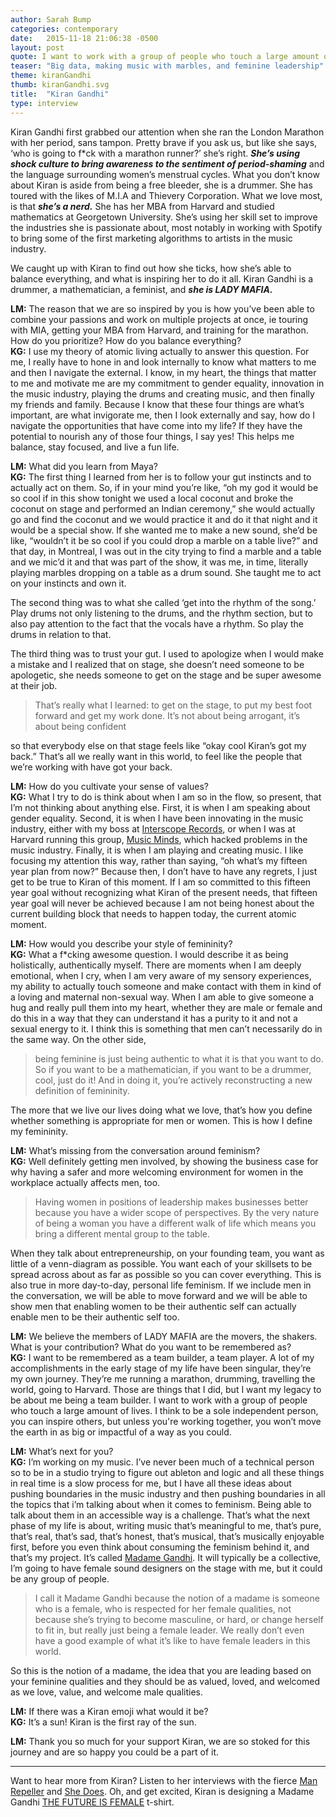 ```yaml
---
author: Sarah Bump
categories: contemporary
date:   2015-11-18 21:06:38 -0500
layout: post
quote: I want to work with a group of people who touch a large amount of lives. I think to be a sole independent person, you can inspire others, but unless you’re working together, you won’t move the earth in as big or impactful of a way as you could.
teaser: "Big data, making music with marbles, and feminine leadership"
theme: kiranGandhi
thumb: kiranGandhi.svg
title:  "Kiran Gandhi"
type: interview
---
```



Kiran Gandhi first grabbed our attention when she ran the London Marathon with her period, sans tampon. Pretty brave if you ask us, but like she says, ‘who is going to f*ck with a marathon runner?’ she’s right. **_She’s using shock culture to bring awareness to the sentiment of period-shaming_** and the language surrounding women’s menstrual cycles. What you don’t know about Kiran is aside from being a free bleeder, she is a drummer. She has toured with the likes of M.I.A and Thievery Corporation. What we love most, is that **_she’s a nerd._** She has her MBA from Harvard and studied mathematics at Georgetown University. She’s using her skill set to improve the industries she is passionate about, most notably in working with Spotify to bring some of the first marketing algorithms to artists in the music industry.

We caught up with Kiran to find out how she ticks, how she’s able to balance everything, and what is inspiring her to do it all. Kiran Gandhi is a drummer, a mathematician, a feminist, and **_she is LADY MAFIA._**

**LM:** The reason that we are so inspired by you is how you’ve been able to combine your passions and work on multiple projects at once, ie touring with MIA, getting your MBA from Harvard, and training for the marathon. How do you prioritize? How do you balance everything? <br>
**KG:** I use my theory of atomic living actually to answer this question. For me, I really have to hone in and look internally to know what matters to me and then I navigate the external. I know, in my heart, the things that matter to me and motivate me are my commitment to gender equality, innovation in the music industry, playing the drums and creating music, and then finally my friends and family.  Because I know that these four things are what’s important, are what invigorate me, then I look externally and say, how do I navigate the opportunities that have come into my life? If they have the potential to nourish any of those four things, I say yes! This helps me balance, stay focused, and live a fun life.

**LM:** What did you learn from Maya? <br>
**KG:** The first thing I learned from her is to follow your gut instincts and to actually act on them. So, if in your mind you’re like, “oh my god it would be so cool if in this show tonight we used a local coconut and broke the coconut on stage and performed an Indian ceremony,” she would actually go and find the coconut and we would practice it and do it that night and it would be a special show. If she wanted me to make a new sound, she’d be like, “wouldn’t it be so cool if you could drop a marble on a table live?” and that day, in Montreal, I was out in the city trying to find a marble and a table and we mic’d it and that was part of the show, it was me, in time, literally playing marbles dropping on a table as a drum sound. She taught me to act on your instincts and own it.

The second thing was to what she called ‘get into the rhythm of the song.’ Play drums not only listening to the drums, and the rhythm section, but to also pay attention to the fact that the vocals have a rhythm. So play the drums in relation to that.

The third thing was to trust your gut. I used to apologize when I would make a mistake and I realized that on stage, she doesn’t need someone to be apologetic, she needs someone to get on the stage and be super awesome at their job.

> That’s really what I learned: to get on the stage, to put my best foot forward and get my work done. It’s not about being arrogant, it’s about being confident

so that everybody else on that stage feels like “okay cool Kiran’s got my back.” That’s all we really want in this world, to feel like the people that we’re working with have got your back.

**LM:** How do you cultivate your sense of values? <br>
**KG:** What I try to do is think about when I am so in the flow, so present, that I’m not thinking about anything else. First, it is when I am speaking about gender equality. Second, it is when I have been innovating in the music industry, either with my boss at [Interscope Records](http://www.interscope.com/, "Interscope Records"), or when I was at Harvard running this group, [Music Minds](http://kirangandhi.com/2015/03/05/musicminds-soulcycle-as-curator/), which hacked problems in the music industry. Finally, it is when I am playing and creating music. I like focusing my attention this way, rather than saying, “oh what’s my fifteen year plan from now?” Because then, I don’t have to have any regrets, I just get to be true to Kiran of this moment. If I am so committed to this fifteen year goal without recognizing what Kiran of the present needs, that fifteen year goal will never be achieved because I am not being honest about the current building block that needs to happen today, the current atomic moment.  

**LM:** How would you describe your style of femininity? <br>
**KG:** What a f*cking awesome question. I would describe it as being holistically, authentically myself. There are moments when I am deeply emotional, when I cry, when I am very aware of my sensory experiences, my ability to actually touch someone and make contact with them in kind of a loving and maternal non-sexual way. When I am able to give someone a hug and really pull them into my heart, whether they are male or female and do this in a way that they can understand it has a purity to it and not a sexual energy to it. I think this is something that men can’t necessarily do in the same way. On the other side,

> being feminine is just being authentic to what it is that you want to do. So if you want to be a mathematician, if you want to be a drummer, cool, just do it! And in doing it, you’re actively reconstructing a new definition of femininity.

The more that we live our lives doing what we love, that’s how you define whether something is appropriate for men or women. This is how I define my femininity.


**LM:** What’s missing from the conversation around feminism? <br>
**KG:** Well definitely getting men involved, by showing the business case for why having a safer and more welcoming environment for women in the workplace actually affects men, too.

> Having women in positions of leadership makes businesses better because you have a wider scope of perspectives. By the very nature of being a woman you have a different walk of life which means you bring a different mental group to the table.

When they talk about entrepreneurship, on your founding team, you want as little of a venn-diagram as possible. You want each of your skillsets to be spread across about as far as possible so you can cover everything. This is also true in more day-to-day, personal life feminism. If we include men in the conversation, we will be able to move forward and we will be able to show men that enabling women to be their authentic self can actually enable men to be their authentic self too.

**LM:** We believe the members of LADY MAFIA are the movers, the shakers. What is your contribution? What do you want to be remembered as?<br>
**KG:** I want to be remembered as a team builder, a team player. A lot of my accomplishments in the early stage of my life have been singular, they’re my own journey. They’re me running a marathon, drumming, travelling the world, going to Harvard. Those are things that I did, but I want my legacy to be about me being a team builder. I want to work with a group of people who touch a large amount of lives. I think to be a sole independent  person, you can inspire others, but unless you're working together, you won’t move the earth in as big or impactful of a way as you could.

**LM:** What’s next for you? <br>
**KG:** I’m working on my music. I’ve never been much of a technical person so to be in a studio trying to figure out ableton and logic and all these things in real time is a slow process for me, but I have all these ideas about pushing boundaries in the music industry and then pushing boundaries in all the topics that i’m talking about when it comes to feminism. Being able to talk about them in an accessible way is a challenge. That’s what the next phase of my life is about, writing music that’s meaningful to me, that’s pure, that’s real, that’s sad, that’s honest, that’s musical, that’s musically enjoyable first, before you even think about consuming the feminism behind it, and that’s my project. It’s called [Madame Gandhi](http://kirangandhi.com/ "Madame Gandhi"). It will typically be a collective, I’m going to have female sound designers on the stage with me, but it could be any group of people.

> I call it Madame Gandhi because the notion of a madame is someone who is a female, who is respected for her female qualities, not because she’s trying to become masculine, or hard, or change herself to fit in, but really just being a female leader. We really don’t even have a good example of what it’s like to have female leaders in this world.

So this is the notion of a madame, the idea that you are leading based on your feminine qualities and they should be as valued, loved, and welcomed as we love, value, and welcome male qualities.

**LM:** If there was a Kiran emoji what would it be? <br>
**KG:** It’s a sun! Kiran is the first ray of the sun.

**LM:** Thank you so much for your support Kiran, we are so stoked for this journey and are so happy you could be a part of it.

---

Want to hear more from Kiran? Listen to her interviews with the fierce [Man Repeller](http://www.manrepeller.com/2015/10/oh-boy-podcast-kiran-gandhi.html "Oh Boy Podcast") and [She Does](http://www.shedoespodcast.com/listen/20-in-your-flow-kiran-gandhi "She Does Podcast"). Oh, and get excited, Kiran is designing a Madame Gandhi [THE FUTURE IS FEMALE](http://otherwild.com/products/the-future-is-female-t-shirt "buy this sick shirt") t-shirt.
